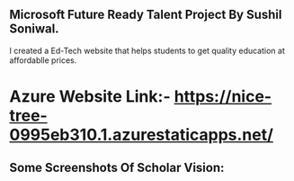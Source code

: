 ## Microsoft Future Ready Talent Project By Sushil Soniwal.
I created a Ed-Tech website that helps students to get quality education at affordablle prices.

# Azure Website Link:- https://nice-tree-0995eb310.1.azurestaticapps.net/

## Some Screenshots Of Scholar Vision:


